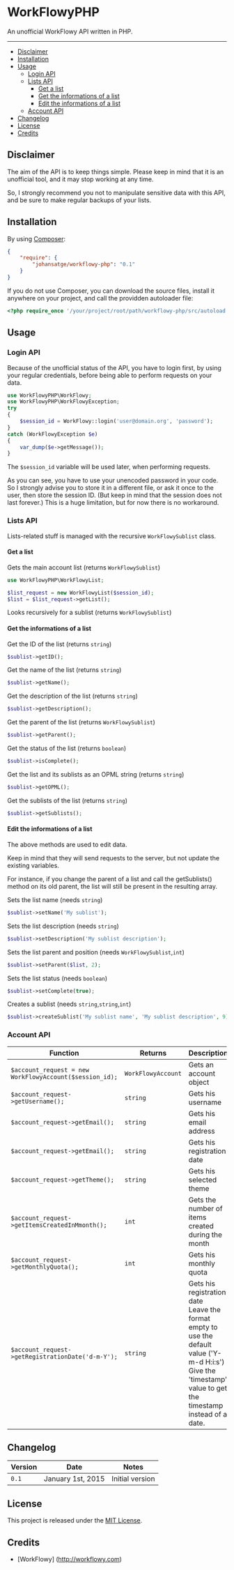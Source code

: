 # WorkFlowyPHP

An unofficial WorkFlowy API written in PHP.

---

* [Disclaimer](#disclaimer)
* [Installation](#installation)
* [Usage](#usage)
  * [Login API](#login-api)
  * [Lists API](#lists-api)
    * [Get a list](#get-a-list)
    * [Get the informations of a list](#get-the-informations-of-a-list)
    * [Edit the informations of a list](#edit-the-informations-of-a-list)
  * [Account API](#account-api)
* [Changelog](#changelog)
* [License](#license)
* [Credits](#credits)

## Disclaimer

The aim of the API is to keep things simple. Please keep in mind that it is an unofficial tool, and it may stop working at any time.

So, I strongly recommend you not to manipulate sensitive data with this API, and be sure to make regular backups of your lists.

## Installation

By using [Composer](https://getcomposer.org/):

```json
{
    "require": {
        "johansatge/workflowy-php": "0.1"
    }
}
```

If you do not use Composer, you can download the source files, install it anywhere on your project, and call the providden autoloader file:

```php
<?php require_once '/your/project/root/path/workflowy-php/src/autoload.php';
```

## Usage

### Login API

Because of the unofficial status of the API, you have to login first, by using your regular credentials, before being able to perform requests on your data.

```php
use WorkFlowyPHP\WorkFlowy;
use WorkFlowyPHP\WorkFlowyException;
try
{
    $session_id = WorkFlowy::login('user@domain.org', 'password');
}
catch (WorkFlowyException $e)
{
    var_dump($e->getMessage());
}
```

The `$session_id` variable will be used later, when performing requests.

As you can see, you have to use your unencoded password in your code. 
So I strongly advise you to store it in a different file, or ask it once to the user, then store the session ID. (But keep in mind that the session does not last forever.)
This is a huge limitation, but for now there is no workaround.

### Lists API

Lists-related stuff is managed with the recursive `WorkFlowySublist` class.

#### Get a list

Gets the main account list (returns `WorkFlowySublist`)

```php
use WorkFlowyPHP\WorkFlowyList;

$list_request = new WorkFlowyList($session_id);
$list = $list_request->getList();
```

Looks recursively for a sublist (returns `WorkFlowySublist`)

#### Get the informations of a list

Get the ID of the list (returns `string`)

```php
$sublist->getID();
```

Get the name of the list (returns `string`)

```php
$sublist->getName();
```

Get the description of the list (returns `string`)

```php
$sublist->getDescription();
```

Get the parent of the list (returns `WorkFlowySublist`)

```php
$sublist->getParent();
```

Get the status of the list (returns `boolean`)

```php
$sublist->isComplete();
```

Get the list and its sublists as an OPML string (returns `string`)

```php
$sublist->getOPML();
```

Get the sublists of the list (returns `string`)

```php
$sublist->getSublists();
```

#### Edit the informations of a list

The above methods are used to edit data.

Keep in mind that they will send requests to the server, but not update the existing variables.

For instance, if you change the parent of a list and call the getSublists() method on its old parent, the list will still be present in the resulting array.

Sets the list name (needs `string`)

```php
$sublist->setName('My sublist');
```

Sets the list description (needs `string`)

```php
$sublist->setDescription('My sublist description');
```

Sets the list parent and position (needs `WorkFlowySublist`,`int`)

```php
$sublist->setParent($list, 2);
```

Sets the list status (needs `boolean`)

```php
$sublist->setComplete(true);
```

Creates a sublist (needs `string`,`string`,`int`)

```php
$sublist->createSublist('My sublist name', 'My sublist description', 9);
```

### Account API

| Function | Returns | Description
| --- | --- | --- |
| `$account_request = new WorkFlowyAccount($session_id);` | `WorkFlowyAccount` | Gets an account object |
| `$account_request->getUsername();` | `string` | Gets his username |
| `$account_request->getEmail();` | `string` | Gets his email address |
| `$account_request->getEmail();` | `string` | Gets his registration date |
| `$account_request->getTheme();` | `string` | Gets his selected theme |
| `$account_request->getItemsCreatedInMmonth();` | `int` | Gets the number of items created during the month |
| `$account_request->getMonthlyQuota();` | `int` | Gets his monthly quota |
| `$account_request->getRegistrationDate('d-m-Y');` | `string` | Gets his registration date<br>Leave the format empty to use the default value ('Y-m-d H:i:s')<br> Give the 'timestamp' value to get the timestamp instead of a date. |

## Changelog

| Version | Date | Notes |
| --- | --- | --- |
| `0.1` | January 1st, 2015 | Initial version |

## License

This project is released under the [MIT License](LICENSE).

## Credits

* [WorkFlowy] (http://workflowy.com)
